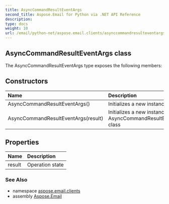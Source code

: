 ```yaml
---
title: AsyncCommandResultEventArgs
second_title: Aspose.Email for Python via .NET API Reference
description: 
type: docs
weight: 10
url: /email/python-net/aspose.email.clients/asynccommandresulteventargs/
---
```


## AsyncCommandResultEventArgs class



The AsyncCommandResultEventArgs type exposes the following members:
## Constructors
| Name | Description |
| :- | :- |
|AsyncCommandResultEventArgs()|Initializes a new instance of the|
|AsyncCommandResultEventArgs(result)|Initializes a new instance of the AsyncCommandResultEventArgs class|
## Properties
| Name | Description |
| :- | :- |
|result|Operation state|

### See Also

* namespace [aspose.email.clients](/email/python-net/aspose.email.clients/)
* assembly [Aspose.Email](/slides/python-net/)

